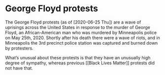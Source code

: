 # George Floyd protests

The George Floyd protests (as of <span class="timestamp-wrapper"><span class="timestamp">[2020-06-25 Thu]</span></span>) are a wave of uprisings across the United States in response to the murder of George Floyd, an African-American man who was murdered by Minneapolis police on May 25th, 2020. Shortly after his death there were a wave of riots, and in Minneapolis the 3rd precinct police station was captured and burned down by protesters.

What&rsquo;s unusual about these protests is that they have an unusually high degree of sympathy, whereas previous [[Black Lives Matter]] protests did not have that.

